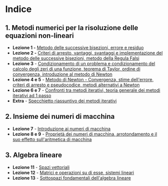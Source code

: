 # Indice

## 1. Metodi numerici per la risoluzione delle equazioni non-lineari
   - **Lezione 1 -** [Metodo delle successive bisezioni, errore e residuo](Appunti/Lezione1.md)
   - **Lezione 2 -** [Criteri di arresto, vantaggi, svantaggi e implementazione del metodo delle successive bisezioni, metodo della Regula Falsi](Appunti/Lezione2.md)
   - **Lezione 3** - [Condizionamento di un problema e condizionamento del calcolo degli zeri di una funzione, teorema di Taylor, ordine di convergenza, introduzione al metodo di Newton](Appunti/Lezione3.md)
   - **Lezione 4 e 5** - [Metodo di Newton - Convergenza, stime dell'errore, criteri di arresto e pseudocodice, metodi alternativi a Newton](Appunti/Lezione4_5.md)
   - **Lezione 6 e 7** - [Confronti tra metodi iterativi, teoria generale dei metodi iterativi ad 1 passo](Appunti/Lezione6_7.md)
   - **Extra** - [Specchietto riassuntivo dei metodi iterativi](Appunti/Extra_Zeri_Di_Funzione.md)

## 2. Insieme dei numeri di macchina
   - **Lezione 7** -  [Introduzione ai numeri di macchina](Appunti/Lezione7.md)
   - **Lezione 8 e 9** - [Proprietà dei numeri di macchina, arrotondamento e il suo effetto sull'aritmetica di macchina](Appunti/Lezione8_9.md)

## 3. Algebra lineare
- **Lezione 11** - [Spazi vettoriali](Appunti/Lezione11.md)
- **Lezione 12** - [Matrici e operazioni su di esse, sistemi lineari](Appunti/Lezione12.md)
- **Lezione 13** - [Sottospazi fondamentali dell'algebra lineare](Appunti/Lezione13.md)